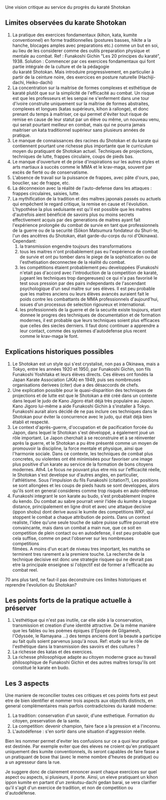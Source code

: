 Une vision critique au service du progrès du karaté Shotokan

## Limites observées du karate Shotokan

1. La pratique des exercices fondamentaux (kihon, kata, kumite conventionnel) en forme traditionnelles (postures basses,
   hikite a la hanche, blocages amples avec preparations etc.) comme un but en soi, au lieu de les
   considerer comme des outils preparation physique et mentale au combat.
   Ref : Funakoshi Gichin "Les 20 principes du karaté", 1938.
   Solution : Commencer par ces exercices fondamentaux qui font partie intégrale de la culture et de la pédagogie  
   du karaté Shotokan. Mais introduire progressivement, en particulier à partir de la ceinture noire, des exercices en
   posture naturelle (Hachiji-dachi, Heiko-dachi)
2. La concentration sur la maitrise de formes complexes et esthétique de karaté plutôt que sur la simplicité de
   l'efficacité au combat.
   Un risque est que les professeurs et les senpai ne s'enferment dans une tour d'ivoire construite uniquement sur la
   maîtrise de formes abstraites, complexes et longues (katas supérieurs, kihon à rallonge), et donc prenant du temps
   à maitriser, ce qui permet d'éviter tout risque de remise en cause de leur statut par un élève ou même,
   un nouveau venu, qui serait pourtant meilleur en combat, mais qui ne pourra jamais maitriser un kata traditionnel
   supérieur sans plusieurs années de pratique.
3. Le manque de connaissances des racines du Shotokan et du karate qui contiennent pourtant une richesse plus importante
   que le curriculum moyen du pratiquant de Shotokan actuel. Techniques de projections, techniques de lutte, frappes
   circulaire, coups de pieds bas.
4. Le manque d'ouverture et de prise d'inspirations sur les autres styles et arts martiaux à succès comme le MMA et le
   krav-maga, souvent par excès de fierté ou de conservatisme.
5. L'absence de travail sur la puissance de frappes, avec pâte d'ours, pao, bouclier, sac de frappe, etc.
6. La déconnexion avec la réalité de l'auto-defense dans les attaques : frappes circulaires, saisies, lutte.
7. La mythification de la tradition et des maîtres japonais passés ou actuels qui empêchent le regard critique,
   la remise en cause et l'évolution.
   L'hypothèse la plus seduisante est qu'il est possible que les maitres d'autrefois aient bénéficié de savoirs plus
   ou moins secrets effectivement acquis par des generations de maitres ayant fait l'expérience prolongée du combat de
   survie en tant que professionnels de la guerre ou de la securité (Sōkon Matsumura fondateur du Shuri-te, l'un des
   ancêtres du
   Shotokan, était garde-du-corps du roi d'Okinawa).
   Cependant:
    1. la transmission engendre toujours des transformations
    2. tous les maitres n'ont probablement pas eu l'expérience de combat de survie et ont pu tomber dans le piege de
       la sophistication ou de l'esthetisation deconnectee de la réalité du combat.
    3. les compétitions étaient probablement peu developpées (Funakoshi n'etait pas d'accord avec l'introduction de la
       competition de karaté, jugeant les techniques trop dangereuses) ce qui n'a pas favorisé le test sous pression par
       des pairs independants de l'ascendant psychologique d'un seul maître sur ses élèves.
       Il est peu probable que les maitres anciens ou leurs élèves avancés auraient fait le poids contre les
       combattants de MMA professionnels d'aujourd'hui, issues d'un processus de selection rigoureux et international.
    4. les professionnels de la guerre et de la securite existe toujours, etant donnee le progres des techniques de
       documentation et de formation modernes, il est probable que leurs techniques soient plus efficaces que celles des
       siecles derniers. Il faut donc continuer a apprendre a leur contact, comme des systemes d'autodefense plus recent
       comme le krav-maga le font.

## Explications historiques possibles

1. Le Shotokan est un style qui s'est crystalisé, non pas a Okinawa, mais a Tokyo, entre les années 1920 et 1950, par
   Funakoshi Gichin, son fils Funakoshi Yoshitaka et leurs élèves directs. Ces élèves ont fondés la Japan Karate
   Association (JKA) en 1949, puis ses nombreuses organisations derivees (citer) due a des désaccords de chefs.
2. Une explication possible pour le quasi-disparition des techniques de projections et de lutte est que le Shotokan
   a été créé dans un contexte dans lequel le judo de Kano Jigoro était déjà très populaire au Japon. Kano Jigoro
   lui-même a aide Funakoshi Gichin à s'installer à Tokyo. Funakoshi aurait alors décidé de ne pas inclure ces
   techniques dans le Shotokan pour éviter la concurrence avec le judo, qui était déjà bien établi et respecté.
3. Le context d'après-guerre, d'occupation et de pacification forcée du Japon, dans lequel le Shotokan s'est développé,
   a également joué un rôle important. Le Japon cherchait à se reconstruire et à se réinventer après la guerre, et le
   Shotokan a pu être présenté comme un moyen de promouvoir la discipline, la force mentale et physique,
   ainsi que l'harmonie sociale. Dans ce contexte, les techniques de combat plus concretes, ou violentes ont été
   minimisées pour favoriser une image plus positive d'un karate au service de la formation de bons citoyens modernes.
Ath4. Le focus ne pouvant plus etre mis sur l'efficacité réelle, le Shotokan s'est develope sur d'autres angles,
   en particulier, l'athlétisme. Sous l'impulsion du fils Funakoshi (citation?), Les positions se sont allongées et
   les coups de pieds hauts se sont developpes, alors qu'ils sont en general consideres comme trop risqués en
   auto-défense.
5. Funakoshi integrant le son karate au budo, s'est probablement inspire du kendo. Du combat au sabre pourrait venir
   l'idée du kumite a longue distance, principalement en ligne droit et avec une attaque decisive (ippon shobu) dont
   derive aussi le kumite des competitions WKF, qui
   stoppent le combat a chaque attribution de points. Dans un context realiste, l'idee qu'une seule touche de sabre
   puisse suffire pourrait etre convaincante, mais dans un combat a main nue, que ce soit en competition de plein
   contact
   ou en autodefense, il est peu probable que cela suffise, comme on peut l'observer sur les nombreuses competitions  
   filmées. A moins d'un ecart de niveau tres important, les matchs se terminent tres rarement a la premiere touche.
   La recherche de la technique decisive est donc une strategie risquee qui ne devrait pas etre la principale enseignee
   si l'objectif est de former a l'efficacite au combat reel.

70 ans plus tard, ne faut-il pas deconstruire ces limites historiques et reprendre l'evolution du Shotokan?

## Les points forts de la pratique actuelle à préserver

1. L'esthétique qui n'est pas inutile, car elle aide à la conservation, transmission et creation d'une identité
   attractive. De
   la même manière que les fables ou les poèmes épiques (l'Épopée de Gilgamesh, l'Odyssée, le Ramayana ...) des temps
   anciens dont la beaute a participe au fait quíls soient parvenus jusqu'à nous.
   Ref: etude sur le rôle de l'esthétique dans la transmission des savoirs et des cultures ?
2. La richesse des katas et des exercices.
3. La richesse philosophique adapte au citoyen moderne grace au travail philosophique de Funakoshi Gichin et des autres
   maîtres lorsqu'ils ont constitué le karate en budo.

## Les 3 aspects

Une maniere de reconcilier toutes ces critiques et ces points forts est peut etre de bien identifier et nommer trois
aspects aux objectifs distincts, en general complémentaires mais parfois contradictoires du karaté moderne:

1. La tradition: conservation d'un savoir, d'une esthetique. Formation du citoyen, preservation de la sante.
2. La competition: devenir champion, faire face a la pression et a l'inconnu.
3. L'autodéfense : s'en sortir dans une situation d'aggression réelle.

Bien les nommer permet d'eviter les confusions sur ce a quoi leur pratique est destinée.
Par exemple eviter que des eleves ne croient qu'en pratiquant uniquement des kumite conventionnels, ils seront
capables de faire fasse a un pratiquant de boxe thai (avec le meme nombre d'heures de pratique) ou a un agresseur dans
la rue.

Je suggere donc de clairement ennoncer avant chaque exercices sur quel aspect ou aspects, si plusieurs, il porte.
Ainsi, un eleve pratiquant un kihon ippon kumite en partant d'un zenkutsu-dachi gedan barai, se vera clarifier qu'il
s'agit d'un exercice de tradition, et non de competition ou d'autodéfense.
